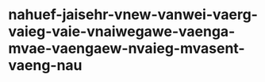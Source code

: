 # nahuef-jaisehr-vnew-vanwei-vaerg-vaieg-vaie-vnaiwegawe-vaenga-mvae-vaengaew-nvaieg-mvasent-vaeng-nau